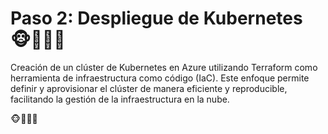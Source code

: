 # Paso 2: Despliegue de Kubernetes 🐵🙊🙉🙈

Creación de un clúster de Kubernetes en Azure utilizando Terraform como herramienta de infraestructura como código (IaC). Este enfoque permite definir y aprovisionar el clúster de manera eficiente y reproducible, facilitando la gestión de la infraestructura en la nube. 






🐵🙊🙉🙈